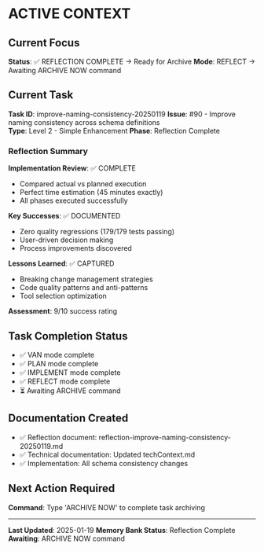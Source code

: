 # ACTIVE CONTEXT

## Current Focus

**Status**: ✅ REFLECTION COMPLETE → Ready for Archive
**Mode**: REFLECT → Awaiting ARCHIVE NOW command

## Current Task

**Task ID**: improve-naming-consistency-20250119
**Issue**: #90 - Improve naming consistency across schema definitions  
**Type**: Level 2 - Simple Enhancement
**Phase**: Reflection Complete

### Reflection Summary

**Implementation Review**: ✅ COMPLETE

- Compared actual vs planned execution
- Perfect time estimation (45 minutes exactly)
- All phases executed successfully

**Key Successes**: ✅ DOCUMENTED

- Zero quality regressions (179/179 tests passing)
- User-driven decision making
- Process improvements discovered

**Lessons Learned**: ✅ CAPTURED

- Breaking change management strategies
- Code quality patterns and anti-patterns
- Tool selection optimization

**Assessment**: 9/10 success rating

## Task Completion Status

- ✅ VAN mode complete
- ✅ PLAN mode complete
- ✅ IMPLEMENT mode complete
- ✅ REFLECT mode complete
- ⏳ Awaiting ARCHIVE command

## Documentation Created

- ✅ Reflection document: reflection-improve-naming-consistency-20250119.md
- ✅ Technical documentation: Updated techContext.md
- ✅ Implementation: All schema consistency changes

## Next Action Required

**Command**: Type 'ARCHIVE NOW' to complete task archiving

---

**Last Updated**: 2025-01-19
**Memory Bank Status**: Reflection Complete
**Awaiting**: ARCHIVE NOW command

